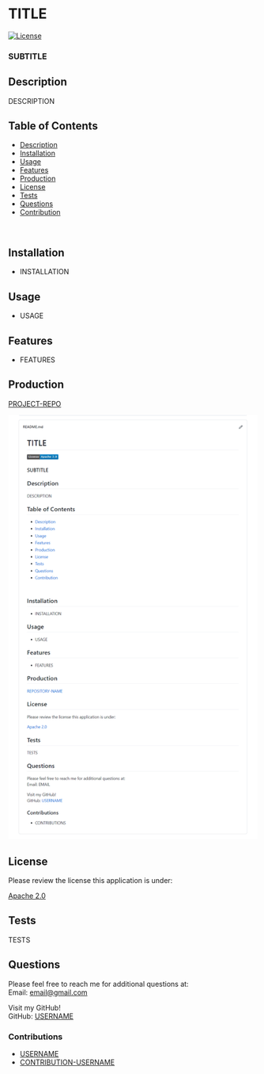 
  # TITLE
  [![License](https://img.shields.io/badge/License-Apache%202.0-blue.svg)](https://opensource.org/licenses/Apache-2.0)
  
  ### SUBTITLE
  

  ## Description
  DESCRIPTION


  ## Table of Contents
  
- [Description](#Description)
- [Installation](#Installation)
- [Usage](#Usage)
- [Features](#Features)
- [Production](#Production)
- [License](#License)
- [Tests](#Tests)
- [Questions](#Questions)
- [Contribution](#Contribution)

<br>

  ## Installation
  * INSTALLATION

  ## Usage
  * USAGE

  
  ## Features
  * FEATURES
  

  
  ## Production
  [PROJECT-REPO](https://USERNAME.github.io/PROJECT-REPO/)
  
  
  [![PROJECT-REPO](utils/images/screenshot.png)](https://USERNAME.github.io/PROJECT-REPO/)
  

  
  ## License
  Please review the license this application is under:
  <br>
  
  [Apache 2.0](https://opensource.org/licenses/Apache-2.0)

  
  ## Tests
  TESTS
  

  ## Questions
  Please feel free to reach me for additional questions at:
  <br>
  Email: email@gmail.com

  Visit my GitHub!
  <br>
  GitHub: [USERNAME](https://github.com/USERNAME)

  
  ### Contributions
  * [USERNAME](https://github.com/USERNAME)
  * [CONTRIBUTION-USERNAME](https://github.com/CONTRIBUTION-USERNAME)
  
